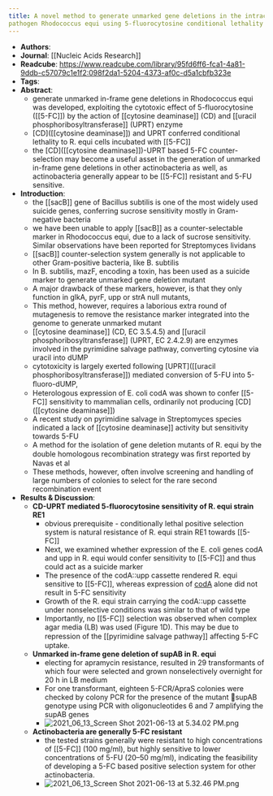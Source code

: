 ```yaml
---
title: A novel method to generate unmarked gene deletions in the intracellular 
pathogen Rhodococcus equi using 5-fluorocytosine conditional lethality
---
```


- **Authors**:
- **Journal**: [[Nucleic Acids Research]]
- **Readcube**: https://www.readcube.com/library/95fd6ff6-fca1-4a81-9ddb-c57079c1e1f2:098f2da1-5204-4373-af0c-d5a1cbfb323e
- **Tags**:
- **Abstract**:
	- generate unmarked in-frame gene deletions in Rhodococcus equi was developed, exploiting the cytotoxic effect of 5-fluorocytosine ([[5-FC]]) by the action of [[cytosine deaminase]] (CD) and [[uracil phosphoribosyltransferase]] (UPRT) enzyme
	- [CD]([[cytosine deaminase]]) and UPRT conferred conditional lethality to R. equi cells incubated with [[5-FC]]
	- the [CD]([[cytosine deaminase]])-UPRT based 5-FC counter-selection may become a useful asset in the generation of unmarked in-frame gene deletions in other actinobacteria as well, as actinobacteria generally appear to be [[5-FC]] resistant and 5-FU sensitive.
- **Introduction**:
	- the [[sacB]] gene of Bacillus subtilis is one of the most widely used suicide genes, conferring sucrose sensitivity mostly in Gram-negative bacteria
	- we have been unable to apply [[sacB]] as a counter-selectable marker in Rhodococcus equi, due to a lack of sucrose sensitivity. Similar observations have been reported for Streptomyces lividans
	- [[sacB]] counter-selection system generally is not applicable to other Gram-positive bacteria, like B. subtilis
	- In B. subtilis, mazF, encoding a toxin, has been used as a suicide marker to generate unmarked gene deletion mutant
	- A major drawback of these markers, however, is that they only function in glkA, pyrF, upp or strA null mutants,
	- This method, however, requires a laborious extra round of mutagenesis to remove the resistance marker integrated into the genome to generate unmarked mutant
	- [[cytosine deaminase]] (CD, EC 3.5.4.5) and [[uracil phosphoribosyltransferase]] (UPRT, EC 2.4.2.9) are enzymes involved in the pyrimidine salvage pathway, converting cytosine via uracil into dUMP
	- cytotoxicity is largely exerted following [UPRT]([[uracil phosphoribosyltransferase]]) mediated conversion of 5-FU into 5-ﬂuoro-dUMP,
	- Heterologous expression of E. coli codA was shown to confer [[5-FC]] sensitivity to mammalian cells, ordinarily not producing [CD]([[cytosine deaminase]])
	- A recent study on pyrimidine salvage in Streptomyces species indicated a lack of [[cytosine deaminase]] activity but sensitivity towards 5-FU
	- A method for the isolation of gene deletion mutants of R. equi by the double homologous recombination strategy was ﬁrst reported by Navas et al
	- These methods, however, often involve screening and handling of large numbers of colonies to select for the rare second recombination event
- **Results & Discussion**:
	- **CD-UPRT mediated 5-fluorocytosine sensitivity of R. equi strain RE1**
		- obvious prerequisite - conditionally lethal positive selection system is natural resistance of R. equi strain RE1 towards [[5-FC]]
		- Next, we examined whether expression of the E. coli genes codA and upp in R. equi would confer sensitivity to [[5-FC]] and thus could act as a suicide marker
		- The presence of the codA::upp cassette rendered R. equi sensitive to [[5-FC]], whereas expression of [codA]() alone did not result in 5-FC sensitivity
		- Growth of the R. equi strain carrying the codA::upp cassette under nonselective conditions was similar to that of wild type
		- Importantly, no [[5-FC]] selection was observed when complex agar media (LB) was used (Figure 1D). This may be due to repression of the [[pyrimidine salvage pathway]] aﬀecting 5-FC uptake.
	- **Unmarked in-frame gene deletion of supAB in R. equi**
		- electing for apramycin resistance, resulted in 29 transformants of which four were selected and grown nonselectively overnight for 20 h in LB medium
		- For one transformant, eighteen 5-FCR/ApraS colonies were checked by colony PCR for the presence of the mutant supAB genotype using PCR with oligonucleotides 6 and 7 amplifying the supAB genes
		- ![2021_06_13_Screen Shot 2021-06-13 at 5.34.02 PM.png](https://cdn.logseq.com/%2Fc8c9845b-a7fd-4de7-86cd-c4be3d715694d3c0688b-6152-4df2-9f46-73603d7f817f2021_06_13_Screen%20Shot%202021-06-13%20at%205.34.02%20PM.png?Expires=4777230857&Signature=Ic9VNLzb842mWwobpjtsPrBEbWEQUTz8X9khs~zDnuupLTQprQyH0ZU2GiJVxbR2OGViLHatDKA0zefudIfeNVoaJPP1OILlfcFSaoBBx~0OqO41KM3SDcbUegtXqvuLIn46ROkfbZkazoK5WDxA~8lxqpHmc2vKthsCIeutzIrXbwTU1Wqnq56GEHax8ztIpZ479GjVASNDG1tF53DhpbhSeMMs4NXAitAhjBWMMcmhrkX1Vq9XmYP3Va-g0YSzrUNPv3fzKnPhuFKAOde7eJh3le79patG2TELuOT-gjSCgH-HeUOxWeXAkx~3bj31nLkA4EMjP2ZiErvbfhcKsg__&Key-Pair-Id=APKAJE5CCD6X7MP6PTEA)
	- **Actinobacteria are generally 5-FC resistant**
		- the tested strains generally were resistant to high concentrations of [[5-FC]] (100 mg/ml), but highly sensitive to lower concentrations of 5-FU (20–50 mg/ml), indicating the feasibility of developing a 5-FC based positive selection system for other actinobacteria.
		- ![2021_06_13_Screen Shot 2021-06-13 at 5.32.46 PM.png](https://cdn.logseq.com/%2Fc8c9845b-a7fd-4de7-86cd-c4be3d715694eeef9254-541a-427e-8080-f6929a5e98d32021_06_13_Screen%20Shot%202021-06-13%20at%205.32.46%20PM.png?Expires=4777230785&Signature=YMdO57ReavXXOj1WXZ45lGzN5cU~UrUaIqEyeHZKNv3OH9hMrdAWRBKx8XvbBd34aT1WAskffGrnlYOijSB78nREN-jDO42pQWBXQ18k3WewYZ7yHr~-8FrrMaBUFJ2XD7YZqSJsm2Ft1TY8aycsNaSMJuQwNimIRE72Ed4N6iZzAj63l15sVHAF5uhMbFslvPTNfnM8fSQJ6rjqNQOdFakfm~z2xTUnZIoHeFVq2g-edxHcMQKCL9dRjAsY4fx~1PMfMDu5xOG47mJnPtRJbQUtxE8w18uJ5L7kqcoi0Pvr9~eojLo-DpfwPbqny44izcaE4-NnxDvUPZ22PbVfRg__&Key-Pair-Id=APKAJE5CCD6X7MP6PTEA)